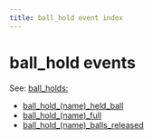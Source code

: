 ```yaml
---
title: ball_hold event index
---
```


# ball_hold events


See: [ball_holds:](../../config/ball_holds.md)

* [ball_hold_(name)\_held_ball](../ball_hold_ball_hold_held_ball.md)
* [ball_hold_(name)\_full](../ball_hold_ball_hold_full.md)
* [ball_hold_(name)\_balls_released](../ball_hold_ball_hold_balls_released.md)
